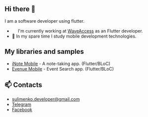 ## Hi there :wave:

I am a software developer using flutter.
- <img src="https://lh6.googleusercontent.com/-443NtimBM2I/AAAAAAAAAAI/AAAAAAAAAAA/ABTKtUguU2Y/s44-p-k-no-ns-nd/photo.jpg" height=15 /> I'm currently working at [WaveAccess](https://github.com/waveaccess) as an Flutter developer.
- :iphone: In my spare time I study mobile development technologies.

## My libraries and samples

- [iNote Mobile](https://github.com/politebarista/iNote-Mobile) - A note-taking app. (Flutter/BLoC)
- [Evenue Mobile](https://github.com/politebarista/evenue) - Event Search app. (Flutter/BLoC)

## :mailbox: Contacts

- sulimenko.developer@gmail.com
- [Telegram](https://t.me/politebarista)
- [Facebook](https://www.facebook.com/profile.php?id=100008665848692)